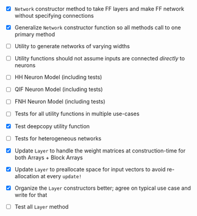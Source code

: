 - [X] `Network` constructor method to take FF layers and make FF network without specifying connections
- [X] Generalize `Network` constructor function so all methods call to one primary method
- [ ] Utility to generate networks of varying widths
- [ ] Utility functions should not assume inputs are connected *directly* to neurons

- [ ] HH Neuron Model (including tests)
- [ ] QIF Neuron Model (including tests)
- [ ] FNH Neuron Model (including tests)

- [ ] Tests for all utility functions in multiple use-cases
- [X] Test deepcopy utility function
- [ ] Tests for heterogeneous networks

- [X] Update `Layer` to handle the weight matrices at construction-time for both Arrays + Block Arrays
- [X] Update `Layer` to preallocate space for input vectors to avoid re-allocation at every `update!`
- [X] Organize the `Layer` constructors better; agree on typical use case and write for that
- [ ] Test all `Layer` method


